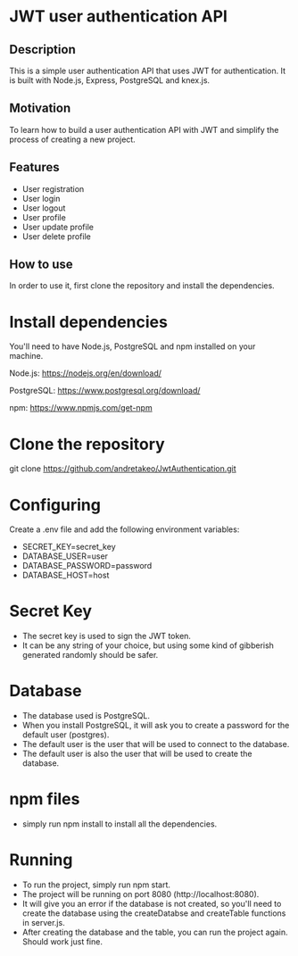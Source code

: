 <!-- Describe the project -->

# JWT user authentication API

<!-- Describe the project in brief -->

## Description

This is a simple user authentication API that uses JWT for authentication. It is built with Node.js, Express, PostgreSQL and knex.js.

<!-- Describe the motivation behind the project -->

## Motivation

To learn how to build a user authentication API with JWT and simplify the process of creating a new project.

<!-- Describe the features and how to use -->

## Features

- User registration
- User login
- User logout
- User profile
- User update profile
- User delete profile

## How to use

In order to use it, first clone the repository and install the dependencies.

# Install dependencies

You'll need to have Node.js, PostgreSQL and npm installed on your machine.

Node.js: https://nodejs.org/en/download/

PostgreSQL: https://www.postgresql.org/download/

npm: https://www.npmjs.com/get-npm

# Clone the repository

git clone https://github.com/andretakeo/JwtAuthentication.git

# Configuring

Create a .env file and add the following environment variables:

- SECRET_KEY=secret_key
- DATABASE_USER=user
- DATABASE_PASSWORD=password
- DATABASE_HOST=host

# Secret Key

- The secret key is used to sign the JWT token.
- It can be any string of your choice, but using some kind of gibberish generated randomly should be safer.

# Database

- The database used is PostgreSQL.
- When you install PostgreSQL, it will ask you to create a password for the default user (postgres).
- The default user is the user that will be used to connect to the database.
- The default user is also the user that will be used to create the database.

# npm files

- simply run npm install to install all the dependencies.

# Running

- To run the project, simply run npm start.
- The project will be running on port 8080 (http://localhost:8080).
- It will give you an error if the database is not created, so you'll need to create the database using the createDatabse and createTable functions in server.js.
- After creating the database and the table, you can run the project again. Should work just fine.

